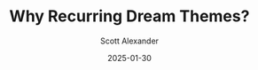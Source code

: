 ---
layout: podcast
title: "Why Recurring Dream Themes?"
author: Scott Alexander
description: https://www.astralcodexten.com/p/why-recurring-dream-themes
date: 2025-01-30
length: 1582191
duration: 395
guid: why-recurring-dream-themes
---